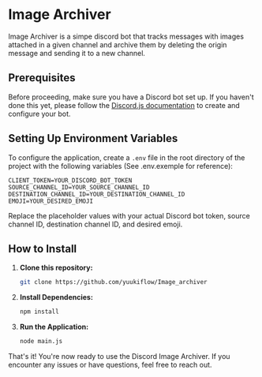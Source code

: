 # Image Archiver
Image Archiver is a simpe discord bot that tracks messages with images attached in a given channel and archive them by deleting the origin message and sending it to a new channel.

## Prerequisites

Before proceeding, make sure you have a Discord bot set up. If you haven't done this yet, please follow the [Discord.js documentation](https://discordjs.guide/preparations/setting-up-a-bot-application.html) to create and configure your bot.

## Setting Up Environment Variables

To configure the application, create a `.env` file in the root directory of the project with the following variables (See .env.exemple for reference):
```
CLIENT_TOKEN=YOUR_DISCORD_BOT_TOKEN
SOURCE_CHANNEL_ID=YOUR_SOURCE_CHANNEL_ID
DESTINATION_CHANNEL_ID=YOUR_DESTINATION_CHANNEL_ID
EMOJI=YOUR_DESIRED_EMOJI
```

Replace the placeholder values with your actual Discord bot token, source channel ID, destination channel ID, and desired emoji.

## How to Install

1. **Clone this repository:**
    ```sh
    git clone https://github.com/yuukiflow/Image_archiver
    ```

2. **Install Dependencies:**
    ```sh
    npm install
    ```

3. **Run the Application:**
    ```sh
    node main.js
    ```
    



That's it! You're now ready to use the Discord Image Archiver. If you encounter any issues or have questions, feel free to reach out.

